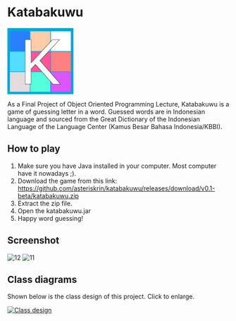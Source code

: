 # Katabakuwu

<img src="https://raw.githubusercontent.com/asteriskrin/katabakuwu/main/assets/logo.jpg" alt="KatabakUWU logo" align="center" height="150" width="150">

As a Final Project of Object Oriented Programming Lecture, Katabakuwu is a game of guessing letter in a word. Guessed words are in Indonesian language and sourced from the Great Dictionary of the Indonesian Language of the Language Center (Kamus Besar Bahasa Indonesia/KBBI).

## How to play
1. Make sure you have Java installed in your computer. Most computer have it nowadays ;).
2. Download the game from this link: https://github.com/asteriskrin/katabakuwu/releases/download/v0.1-beta/katabakuwu.zip
3. Extract the zip file.
4. Open the katabakuwu.jar
5. Happy word guessing!

## Screenshot
![12](https://user-images.githubusercontent.com/8071604/221535190-72b5968c-d1f3-4a13-9483-14208c38889f.png)
![11](https://user-images.githubusercontent.com/8071604/221535199-f4f8adbc-1c56-4fc8-978a-ba24ada73601.png)


## Class diagrams

Shown below is the class design of this project. Click to enlarge.

[![Class design](https://iili.io/fd0pUP.md.jpg)](https://iili.io/fd0pUP.jpg)
